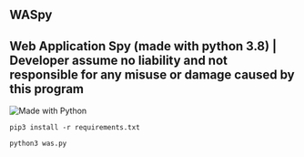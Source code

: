 ## WASpy
## Web Application Spy (made with python 3.8) | Developer assume no liability and not responsible for any misuse or damage caused by this program
![Made with Python](https://img.shields.io/badge/Made%20with-Python-3572A5.svg)

```
pip3 install -r requirements.txt

python3 was.py 
```
